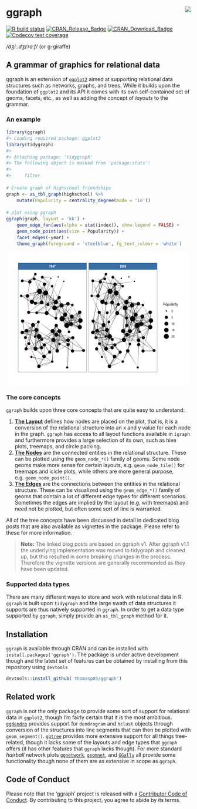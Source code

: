 
<!-- README.md is generated from README.Rmd. Please edit that file -->

# ggraph <img src="man/figures/logo.png" align="right" />

<!-- badges: start -->

[![R build
status](https://github.com/thomasp85/ggraph/workflows/R-CMD-check/badge.svg)](https://github.com/thomasp85/ggraph/actions)
[![CRAN\_Release\_Badge](http://www.r-pkg.org/badges/version-ago/ggraph)](https://CRAN.R-project.org/package=ggraph)
[![CRAN\_Download\_Badge](http://cranlogs.r-pkg.org/badges/ggraph)](https://CRAN.R-project.org/package=ggraph)
[![Codecov test
coverage](https://codecov.io/gh/thomasp85/ggraph/branch/master/graph/badge.svg)](https://codecov.io/gh/thomasp85/ggraph?branch=master)
<!-- badges: end -->

*/dʒiː.dʒɪˈrɑːf/* (or g-giraffe)

## A grammar of graphics for relational data

ggraph is an extension of [`ggplot2`](https://ggplot2.tidyverse.org)
aimed at supporting relational data structures such as networks, graphs,
and trees. While it builds upon the foundation of `ggplot2` and its API
it comes with its own self-contained set of geoms, facets, etc., as well
as adding the concept of *layouts* to the grammar.

### An example

``` r
library(ggraph)
#> Loading required package: ggplot2
library(tidygraph)
#> 
#> Attaching package: 'tidygraph'
#> The following object is masked from 'package:stats':
#> 
#>     filter

# Create graph of highschool friendships
graph <- as_tbl_graph(highschool) %>% 
    mutate(Popularity = centrality_degree(mode = 'in'))

# plot using ggraph
ggraph(graph, layout = 'kk') + 
    geom_edge_fan(aes(alpha = stat(index)), show.legend = FALSE) + 
    geom_node_point(aes(size = Popularity)) + 
    facet_edges(~year) + 
    theme_graph(foreground = 'steelblue', fg_text_colour = 'white')
```

![](man/figures/README-unnamed-chunk-2-1.png)<!-- -->

### The core concepts

`ggraph` builds upon three core concepts that are quite easy to
understand:

1.  [**The
    Layout**](https://www.data-imaginist.com/2017/ggraph-introduction-layouts/)
    defines how nodes are placed on the plot, that is, it is a
    conversion of the relational structure into an x and y value for
    each node in the graph. `ggraph` has access to all layout functions
    available in `igraph` and furthermore provides a large selection of
    its own, such as hive plots, treemaps, and circle packing.
2.  [**The
    Nodes**](https://www.data-imaginist.com/2017/ggraph-introduction-nodes/)
    are the connected entities in the relational structure. These can be
    plotted using the `geom_node_*()` family of geoms. Some node geoms
    make more sense for certain layouts, e.g. `geom_node_tile()` for
    treemaps and icicle plots, while others are more general purpose,
    e.g. `geom_node_point()`.
3.  [**The
    Edges**](https://www.data-imaginist.com/2017/ggraph-introduction-edges/)
    are the connections between the entities in the relational
    structure. These can be visualized using the `geom_edge_*()` family
    of geoms that contain a lot of different edge types for different
    scenarios. Sometimes the edges are implied by the layout (e.g. with
    treemaps) and need not be plotted, but often some sort of line is
    warranted.

All of the tree concepts have been discussed in detail in dedicated blog
posts that are also available as vignettes in the package. Please refer
to these for more information.

> **Note:** The linked blog posts are based on ggraph v1. After ggraph
> v1.1 the underlying implementation was moved to tidygraph and cleaned
> up, but this resulted in some breaking changes in the process.
> Therefore the vignette versions are generally recommended as they have
> been updated.

### Supported data types

There are many different ways to store and work with relational data in
R. `ggraph` is built upon `tidygraph` and the large swath of data
structures it supports are thus natively supported in `ggraph`. In order
to get a data type supported by `ggraph`, simply provide an
`as_tbl_graph` method for it.

## Installation

`ggraph` is available through CRAN and can be installed with
`install.packages('ggraph')`. The package is under active development
though and the latest set of features can be obtained by installing from
this repository using `devtools`

``` r
devtools::install_github('thomasp85/ggraph')
```

## Related work

`ggraph` is not the only package to provide some sort of support for
relational data in `ggplot2`, though I’m fairly certain that it is the
most ambitious.
[`ggdendro`](https://CRAN.R-project.org/package=ggdendro) provides
support for `dendrogram` and `hclust` objects through conversion of the
structures into line segments that can then be plotted with
`geom_segment()`. [`ggtree`](http://bioconductor.org/packages/ggtree/)
provides more extensive support for all things tree-related, though it
lacks some of the layouts and edge types that `ggraph` offers (it has
other features that `ggraph` lacks though). For more standard *hairball*
network plots
[`ggnetwork`](https://CRAN.R-project.org/package=ggnetwork),
[`geomnet`](https://CRAN.R-project.org/package=geomnet), and
[`GGally`](https://CRAN.R-project.org/package=GGally) all provide some
functionality though none of them are as extensive in scope as `ggraph`.

## Code of Conduct

Please note that the ‘ggraph’ project is released with a [Contributor
Code of
Conduct](https://ggraph.data-imaginist.com/CODE_OF_CONDUCT.html). By
contributing to this project, you agree to abide by its terms.
